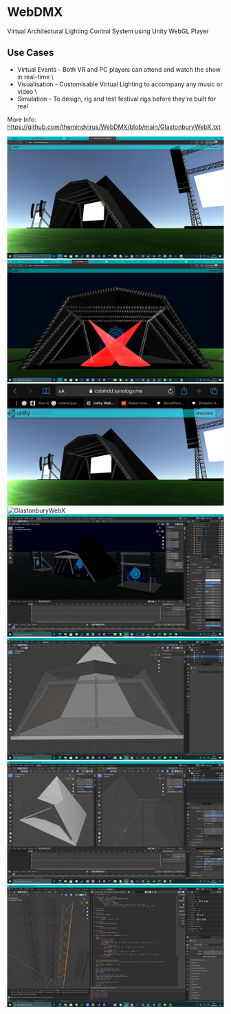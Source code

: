 # WebDMX
Virtual Architectural Lighting Control System using Unity WebGL Player

## Use Cases
 * Virtual Events - Both VR and PC players can attend and watch the show in real-time \
 * Visualisation - Customisable Virtual Lighting to accompany any music or video \
 * Simulation - To design, rig and test festival rigs before they're built for real

More Info: https://github.com/themindvirus/WebDMX/blob/main/GlastonburyWebX.txt

![GlastonburyWebX](https://github.com/themindvirus/WebDMX/blob/main/screenshots/mainstage.png)
![GlastonburyWebX](https://github.com/themindvirus/WebDMX/blob/main/screenshots/crosslight.png)
![GlastonburyWebX](https://github.com/themindvirus/WebDMX/blob/main/screenshots/unitymobile.jpg)
![GlastonburyWebX](https://github.com/themindvirus/WebDMX/blob/main/screenshots/unityplayer.jpg)
![GlastonburyWebX](https://github.com/themindvirus/WebDMX/blob/main/screenshots/blender.png)
![GlastonburyWebX](https://github.com/themindvirus/WebDMX/blob/main/screenshots/origami.png)
![GlastonburyWebX](https://github.com/themindvirus/WebDMX/blob/main/screenshots/wireframe.png)
![GlastonburyWebX](https://github.com/themindvirus/WebDMX/blob/main/screenshots/truss.png)